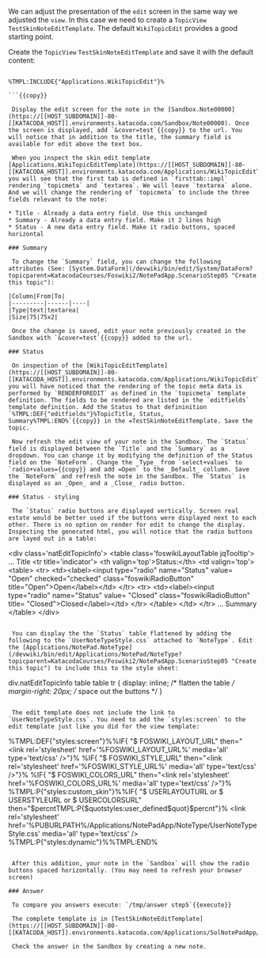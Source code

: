  We can adjust the presentation of the `edit` screen in the same way we adjusted the `view`. In this case we need to create a `TopicView` `TestSkinNoteEditTemplate`. The default `WikiTopicEdit` provides a good starting point.

 Create the `TopicView` `TestSkinNoteEditTemplate` and save it with the default content:
```

%TMPL:INCLUDE{"Applications.WikiTopicEdit"}%

```{{copy}}

 Display the edit screen for the note in the [Sandbox.Note00000](https://[[HOST_SUBDOMAIN]]-80-[[KATACODA_HOST]].environments.katacoda.com/Sandbox/Note00000). Once the screen is displayed, add `&cover=test`{{copy}} to the url. You will notice that in addition to the title, the summary field is available for edit above the text box.

 When you inspect the skin edit template [Applications.WikiTopicEditTemplate](https://[[HOST_SUBDOMAIN]]-80-[[KATACODA_HOST]].environments.katacoda.com/Applications/WikiTopicEditTemplate) you will see that the first tab is defined in `firsttab::impl` rendering `topicmeta` and `textarea`. We will leave `textarea` alone. And we will change the rendering of `topicmeta` to include the three fields relevant to the note:

* Title - Already a data entry field. Use this unchanged
* Summary - Already a data entry field. Make it 2 lines high
* Status - A new data entry field. Make it radio buttons, spaced horizontal

### Summary	

 To change the `Summary` field, you can change the following attributes (See: [System.DataForm](/devwiki/bin/edit/System/DataForm?topicparent=KatacodaCourses/Foswiki2/NotePadApp.ScenarioStep05 "Create this topic"):

|Column|From|To|
|---------|------|----|
|Type|text|textarea|
|Size|75|75x2|

 Once the change is saved, edit your note previously created in the Sandbox with `&cover=test`{{copy}} added to the url.

### Status	

 On inspection of the [WikiTopicEditTemplate](https://[[HOST_SUBDOMAIN]]-80-[[KATACODA_HOST]].environments.katacoda.com/Applications/WikiTopicEditTemplate) you will have noticed that the rendering of the topic meta data is performed by `RENDERFOREDIT` as defined in the `topicmeta` template definition. The fields to be rendered are listed in the `editfields` template definition. Add the Status to that defininition `%TMPL:DEF{"editfields"}%TopicTitle, Status, Summary%TMPL:END%`{{copy}} in the =TestSkinNoteEditTemplate. Save the topic.

 Now refresh the edit view of your note in the Sandbox. The `Status` field is displayed between the `Title` and the `Summary` as a dropdown. You can change it by modifying the definition of the Status field on the `NoteForm`. Change the _Type_ from `select+values` to `radio+values={{copy}} and add =Open` to the _Default_ collumn. Save the `NoteForm` and refresh the note in the Sandbox. The `Status` is displayed as an _Open_ and a _Close_ radio button.

### Status - styling	

 The `Status` radio buttons are displayed vertically. Screen real estate would be better used if the buttons were displayed next to each other. There is no option on render for edit to change the display. Inspecting the generated html, you will notice that the radio buttons are layed out in a table:
```

  &lt;div class='natEditTopicInfo'&gt;
    &lt;table class='foswikiLayoutTable jqTooltip'&gt;
... Title
      &lt;tr title='indicator'&gt;
        &lt;th valign='top'&gt;Status:&lt;/th&gt;
        &lt;td valign='top'&gt;
          &lt;table&gt;
            &lt;tr&gt;
              &lt;td&gt;&lt;label&gt;&lt;input type="radio" name="Status" value=
              "Open" checked="checked" class="foswikiRadioButton"
              title="Open"&gt;Open&lt;/label&gt;&lt;/td&gt;
            &lt;/tr&gt;
            &lt;tr&gt;
              &lt;td&gt;&lt;label&gt;&lt;input type="radio" name="Status" value=
              "Closed" class="foswikiRadioButton" title=
              "Closed"&gt;Closed&lt;/label&gt;&lt;/td&gt;
            &lt;/tr&gt;
          &lt;/table&gt;
        &lt;/td&gt;
      &lt;/tr&gt;
... Summary
    &lt;/table&gt;
  &lt;/div&gt;

```

 You can display the the `Status` table flattened by adding the following to the `UserNoteTypeStyle.css` attached to `NoteType`. Edit the [Applications/NotePad.NoteType](/devwiki/bin/edit/Applications/NotePad/NoteType?topicparent=KatacodaCourses/Foswiki2/NotePadApp.ScenarioStep05 "Create this topic") to include this to the style sheet:
```

div.natEditTopicInfo table table tr {
  display: inline;     /* flatten the table */
  margin-right: 20px;  /* space out the buttons */
}

```{{copy}}

 The edit template does not include the link to `UserNoteTypeStyle.css`. You need to add the `styles:screen` to the edit template just like you did for the view template:
```

%TMPL:DEF{"styles:screen"}%%IF{ "$ FOSWIKI_LAYOUT_URL" then="&lt;link rel='stylesheet' href='%FOSWIKI_LAYOUT_URL%' media='all' type='text/css' /&gt;"}%
%IF{ "$ FOSWIKI_STYLE_URL"  then="&lt;link rel='stylesheet' href='%FOSWIKI_STYLE_URL%' media='all' type='text/css' /&gt;"}%
%IF{ "$ FOSWIKI_COLORS_URL" then="&lt;link rel='stylesheet' href='%FOSWIKI_COLORS_URL%' media='all' type='text/css' /&gt;"}%
%TMPL:P{"styles:custom_skin"}%%IF{ "$ USERLAYOUTURL or $ USERSTYLEURL or $ USERCOLORSURL" then="$percntTMPL:P{$quotstyles:user_defined$quot}$percnt"}%
&lt;link rel='stylesheet' href='%PUBURLPATH%/Applications/NotePadApp/NoteType/UserNoteTypeStyle.css' media='all' type='text/css' /&gt;
%TMPL:P{"styles:dynamic"}%%TMPL:END%

```{{copy}}

 After this addition, your note in the `Sandbox` will show the radio buttons spaced horizontally. (You may need to refresh your browser screen)

### Answer	

 To compare you answers execute: `/tmp/answer step5`{{execute}}

 The complete template is in [TestSkinNoteEditTemplate](https://[[HOST_SUBDOMAIN]]-80-[[KATACODA_HOST]].environments.katacoda.com/Applications/SolNotePadApp/TestSkinNoteEditTemplate).

 Check the answer in the Sandbox by creating a new note.

